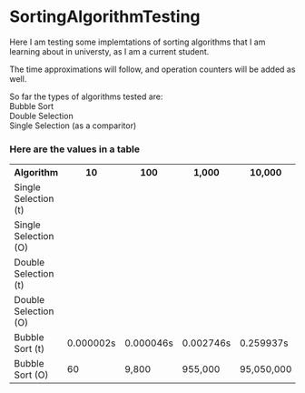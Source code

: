 # SortingAlgorithmTesting

<p>Here I am testing some implemtations of sorting algorithms that I am learning about in universty, as I am a current student.</p>

<p>The time approximations will follow, and operation counters will be added as well.</p>

<p>So far the types of algorithms tested are: </br>
Bubble Sort</br>
Double Selection</br>
Single Selection (as a comparitor)</br></p>

<h3>Here are the values in a table</h3>
<table>
  <tr>
    <th>Algorithm</th>
    <th>10</th>
    <th>100</th>
    <th>1,000</th>
    <th>10,000</th>
    <th>100,000</th>
  </tr>
  <tr>
    <td>Single Selection (t)</td>
    <td></td>
    <td></td>
    <td></td>
    <td></td>
    <td></td>
  </tr>
  <tr>
    <td>Single Selection (O)</td>
    <td></td>
    <td></td>
    <td></td>
    <td></td>
    <td></td>
  </tr>
  <tr>
    <td>Double Selection (t)</td>
    <td></td>
    <td></td>
    <td></td>
    <td></td>
    <td></td>
  </tr>
  <tr>
    <td>Double Selection (O)</td>
    <td></td>
    <td></td>
    <td></td>
    <td></td>
    <td></td>
  </tr>
  <tr>
    <td>Bubble Sort (t)</td>
    <td>0.000002s</td>
    <td>0.000046s</td>
    <td>0.002746s</td>
    <td>0.259937s</td>
    <td>32.913558s</td>
  </tr>
  <tr>
    <td>Bubble Sort (O)</td>
    <td>60</td>
    <td>9,800</td>
    <td>955,000</td>
    <td>95,050,000</td>
    <td>929,965,408</td>
  </tr>
</table>

